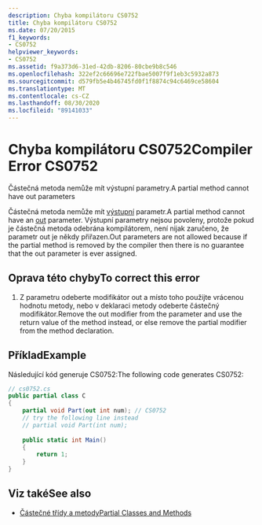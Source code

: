 ```yaml
---
description: Chyba kompilátoru CS0752
title: Chyba kompilátoru CS0752
ms.date: 07/20/2015
f1_keywords:
- CS0752
helpviewer_keywords:
- CS0752
ms.assetid: f9a373d6-31ed-42db-8206-80cbe9b8c546
ms.openlocfilehash: 322ef2c66696e722fbae5007f9f1eb3c5932a873
ms.sourcegitcommit: d579fb5e4b46745fd0f1f8874c94c6469ce58604
ms.translationtype: MT
ms.contentlocale: cs-CZ
ms.lasthandoff: 08/30/2020
ms.locfileid: "89141033"
---
```

# <a name="compiler-error-cs0752"></a><span data-ttu-id="db695-103">Chyba kompilátoru CS0752</span><span class="sxs-lookup"><span data-stu-id="db695-103">Compiler Error CS0752</span></span>
<span data-ttu-id="db695-104">Částečná metoda nemůže mít výstupní parametry.</span><span class="sxs-lookup"><span data-stu-id="db695-104">A partial method cannot have out parameters</span></span>  
  
 <span data-ttu-id="db695-105">Částečná metoda nemůže mít [výstupní](../language-reference/keywords/out-parameter-modifier.md) parametr.</span><span class="sxs-lookup"><span data-stu-id="db695-105">A partial method cannot have an [out](../language-reference/keywords/out-parameter-modifier.md) parameter.</span></span> <span data-ttu-id="db695-106">Výstupní parametry nejsou povoleny, protože pokud je částečná metoda odebrána kompilátorem, není nijak zaručeno, že parametr out je někdy přiřazen.</span><span class="sxs-lookup"><span data-stu-id="db695-106">Out parameters are not allowed because if the partial method is removed by the compiler then there is no guarantee that the out parameter is ever assigned.</span></span>  
  
## <a name="to-correct-this-error"></a><span data-ttu-id="db695-107">Oprava této chyby</span><span class="sxs-lookup"><span data-stu-id="db695-107">To correct this error</span></span>  
  
1. <span data-ttu-id="db695-108">Z parametru odeberte modifikátor out a místo toho použijte vrácenou hodnotu metody, nebo v deklaraci metody odeberte částečný modifikátor.</span><span class="sxs-lookup"><span data-stu-id="db695-108">Remove the out modifier from the parameter and use the return value of the method instead, or else remove the partial modifier from the method declaration.</span></span>  
  
## <a name="example"></a><span data-ttu-id="db695-109">Příklad</span><span class="sxs-lookup"><span data-stu-id="db695-109">Example</span></span>  
 <span data-ttu-id="db695-110">Následující kód generuje CS0752:</span><span class="sxs-lookup"><span data-stu-id="db695-110">The following code generates CS0752:</span></span>  
  
```csharp  
// cs0752.cs  
public partial class C  
{  
    partial void Part(out int num); // CS0752  
    // try the following line instead  
    // partial void Part(int num);  
  
    public static int Main()  
    {  
        return 1;  
    }  
}  
```  
  
## <a name="see-also"></a><span data-ttu-id="db695-111">Viz také</span><span class="sxs-lookup"><span data-stu-id="db695-111">See also</span></span>

- [<span data-ttu-id="db695-112">Částečné třídy a metody</span><span class="sxs-lookup"><span data-stu-id="db695-112">Partial Classes and Methods</span></span>](../programming-guide/classes-and-structs/partial-classes-and-methods.md)
